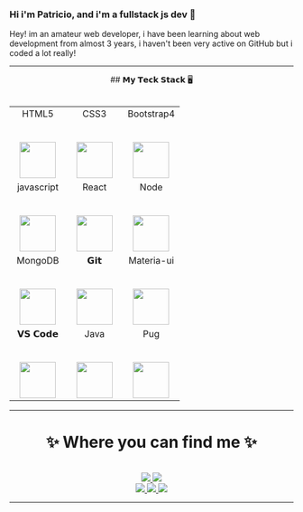 ### Hi i'm Patricio, and i'm a fullstack js dev 👋

Hey! im an amateur web developer, i have been learning about web development from almost 3 years, i haven't been very active on GitHub but i coded a lot really!

<!--
**Patricio-Fernandez-Ionadi/Patricio-Fernandez-Ionadi** is a ✨ _special_ ✨ repository because its `README.md` (this file) appears on your GitHub profile.

Here are some ideas to get you started:

- 🔭 I’m currently working on ...
- 🌱 I’m currently learning ...
- 👯 I’m looking to collaborate on ...
- 🤔 I’m looking for help with ...
- 💬 Ask me about ...
- 📫 How to reach me: ...
- 😄 Pronouns: ...
- ⚡ Fun fact: ...
-->


<hr>
<div align='center'>
## 𝗠𝘆 𝗧𝗲𝗰𝗸 𝗦𝘁𝗮𝗰𝗸 🖥️
	<br>
	<br>
	<table>
		<tbody>
			<tr valign="top">
				<td width="33%" align="center">
					<span>HTML5</span><br /><br /><br />
					<img height="64px" src="https://cdn.svgporn.com/logos/html-5.svg" />
				</td>
				<td width="33%" align="center">
					<span>CSS3</span><br /><br /><br />
					<img height="64px" src="https://cdn.svgporn.com/logos/css-3.svg" />
				</td>
				<td width="33%" align="center">
					<span>Bootstrap4</span><br /><br /><br />
					<img height="64px" src="https://miro.medium.com/max/320/0*_rAD9NgK7l6KSlNc.png"/>
				</td>
			</tr>
			<tr valign="top">
				<td width="33%" align="center">
					<span>javascript</span><br /><br /><br />
					<img height="64px" src="https://cdn.svgporn.com/logos/javascript.svg"/>
				</td>
				<td width="33%" align="center">
					<span>React</span><br /><br /><br />
					<img height="64px" src="https://cdn4.iconfinder.com/data/icons/logos-3/600/React.js_logo-512.png"/>
				</td>
				<td width="33%" align="center">
					<span>Node</span><br /><br /><br />
					<img height="64px" src="https://i.pinimg.com/originals/99/49/77/994977c48fde58ac674a2d05ba5a5efb.png"/>
				</td>
			</tr>
			<tr valign="top">
				<td width="33%" align="center">
					<span>MongoDB</span><br /><br /><br />
					<img height="64px" src="https://banner2.cleanpng.com/20180702/bgt/kisspng-mongodb-database-nosql-postgresql-mongo-5b39f9e3445fa6.5652746415305261792801.jpg"/>
				</td>
				<td width="33%" align="center">
					<span>𝗚𝗶𝘁</span><br /><br /><br />
					<img height="64px" src="https://cdn.svgporn.com/logos/git-icon.svg"/>
				</td>
				<td width="33%" align="center">
					<span>Materia-ui</span><br /><br /><br />
					<img height="64px" src="https://opencollective-production.s3.us-west-1.amazonaws.com/ada636e0-395b-11ea-8ab7-b3f0317bbc7c.png"/>
				</td>
			</tr>
			<tr valign="top">
				<td width="33%" align="center">
					<span>𝗩𝗦 𝗖𝗼𝗱𝗲</span><br /><br /><br />
					<img height="64px" src="https://cdn.svgporn.com/logos/visual-studio-code.svg"/>
				</td>
				<td width="33%" align="center">
					<span>Java</span><br /><br /><br />
					<img height="64px" src="https://www.vectorlogo.zone/logos/java/java-ar21.svg"/>
				</td>
				<td width="33%" align="center">
					<span>Pug</span><br /><br /><br />
					<img height="64px" src="https://res.cloudinary.com/practicaldev/image/fetch/s--Rr7K5gOm--/c_limit%2Cf_auto%2Cfl_progressive%2Cq_auto%2Cw_880/https://dbalas.gallerycdn.vsassets.io/extensions/dbalas/vscode-html2pug/0.0.2/1532242577062/Microsoft.VisualStudio.Services.Icons.Default"/>
				</td>
			</tr>
		</tbody>
	</table>
</div>
<hr>

<h1 align="center">
✨ Where you can find me ✨</h1>

<p align="center">
  <br/>
  <a href="www.linkedin.com/in/patricio-fernandez-ionadi-12320015b">
    <img src="https://img.shields.io/badge/LinkedIn-%230077B5.svg?&style=flat-square&logo=linkedin&logoColor=white">
  </a>

  <a href="https://github.com/Patricio-Fernandez-Ionadi">
    <img src="https://img.shields.io/badge/Github-%230A0A0A.svg?&style=flat-square&logo=Github&logoColor=white">  
  </a>


  <br/>
  <a href="https://www.facebook.com/patricio.fernandezionadi/">
    <img src="https://img.shields.io/badge/Facebook-%231877F2.svg?&style=flat-square&logo=facebook&logoColor=white">  
  </a>

  <a href="https://www.instagram.com/ionadipatriciofernandez/">
    <img src="https://img.shields.io/badge/Instagram-%23E4405F.svg?&style=flat-square&logo=instagram&logoColor=white">
  </a>

  <a href="https://www.youtube.com/channel/UCbPO8LoaXFd5KKWf9ebGYiQ">
    <img src="https://img.shields.io/badge/youtube-%23E4000F.svg?labelColor=FF0000?&style=flat-square&logo=youtube&logoColor=white">
  </a>
</p>
<hr>
